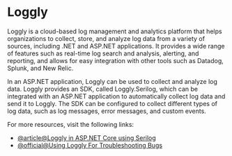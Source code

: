 # Loggly

Loggly is a cloud-based log management and analytics platform that helps organizations to collect, store, and analyze log data from a variety of sources, including .NET and ASP.NET applications. It provides a wide range of features such as real-time log search and analysis, alerting, and reporting, and allows for easy integration with other tools such as Datadog, Splunk, and New Relic.

In an ASP.NET application, Loggly can be used to collect and analyze log data. Loggly provides an SDK, called Loggly.Serilog, which can be integrated with an ASP.NET application to automatically collect log data and send it to Loggly. The SDK can be configured to collect different types of log data, such as log messages, error messages, and custom events.

For more resources, visit the following links:

- [@article@Loggly in ASP.NET Core using Serilog](https://itnext.io/loggly-in-asp-net-core-using-serilog-dc0e2c7d52eb)
- [@official@Using Loggly For Troubleshooting Bugs](https://www.loggly.com/blog/use-loggly-troubleshooting-bugs-code/)
